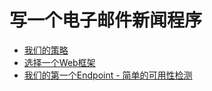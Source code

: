 # 写一个电子邮件新闻程序

- [我们的策略](our-strategy.md)
- [选择一个Web框架](choosing-a-web-framework.md)
- [我们的第一个Endpoint - 简单的可用性检测](our-first-endpoint-a-basic-health-check.md)
